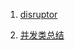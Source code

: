 1. [disruptor](https://github.com/yanbinghui/doc/blob/master/concurrent/disruptor.md)

2. [并发类总结](https://github.com/yanbinghui/doc/blob/master/concurrent/concurrent_classes.md)
